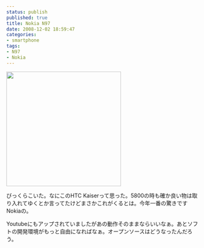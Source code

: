 ```yaml
---
status: publish
published: true
title: Nokia N97
date: 2008-12-02 18:59:47
categories:
- smartphone
tags:
- N97
- Nokia
---
```

<a href="http://conversations.nokia.com/home/2008/12/nokia-n97-marks-evolutionary-milestone-for-nseries-and-mobilekind.html"><img class="alignnone size-medium wp-image-192" title="6a00d834574c6e69e201053630d120970c-800wi" src="http://www.junkai.org/blog/wp-content/uploads/2008/12/6a00d834574c6e69e201053630d120970c-800wi-300x300.jpg" alt="" width="300" height="300" /></a>

びっくらこいた。なにこのHTC Kaiserって思った。5800の時も確か良い物は取り入れてゆくとか言ってたけどまさかこれがくるとは。今年一番の驚きですNokiaの。

Youtubeにもアップされていましたがあの動作そのままならいいなぁ。あとソフトの開発環境がもっと自由になればなぁ。オープンソースはどうなったんだろう。
